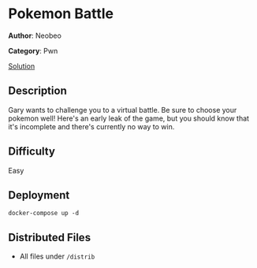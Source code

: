 # Pokemon Battle

**Author**: Neobeo

**Category**: Pwn

[Solution](solve/solve.ipynb)

## Description

Gary wants to challenge you to a virtual battle. Be sure to choose your pokemon well! Here's an early leak of the game, but you should know that it's incomplete and there's currently no way to win.

## Difficulty

Easy

## Deployment

`docker-compose up -d`

## Distributed Files

- All files under `/distrib`
